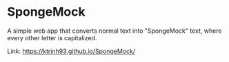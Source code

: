 # SpongeMock
A simple web app that converts normal text into "SpongeMock" text, where every other letter is capitalized.

Link: https://ktrinh93.github.io/SpongeMock/
